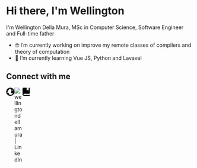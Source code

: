 # Hi there, I'm Wellington

I'm Wellington Della Mura, MSc in Computer Science, Software Engineer and Full-time father

- 🤓 I’m currently working on improve my remote classes of compilers and theory of computation
- 🌱 I’m currently learning Vue JS, Python and Lavavel


## Connect with me
[<img align="left" alt="della-mura.com.br" width="22px" src="https://raw.githubusercontent.com/iconic/open-iconic/master/svg/globe.svg" />](http://www.della-mura.com.br)
[<img align="left" alt="wellingtondellamura | LinkedIn" width="22px" src="https://cdn.jsdelivr.net/npm/simple-icons@v3/icons/linkedin.svg" />](http://linkedin.com/wellingtondellamura)
[<img align="left" alt="UENP" width="22px" src="https://raw.githubusercontent.com/iconic/open-iconic/master/svg/book.svg" />](http://cct.uenp.edu.br/wellington)
